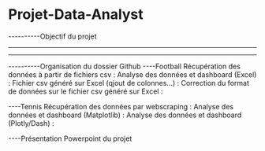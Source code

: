 # Projet-Data-Analyst

----------Objectif du projet

----------
----------


----------Organisation du dossier Github
----Football
Récupération des données à partir de fichiers csv :
Analyse des données et dashboard (Excel) :
Fichier csv généré sur Excel (qjout de colonnes...) :
Correction du format de données sur le fichier csv généré sur Excel :
  
----Tennis
Récupération des données par webscraping : 
Analyse des données et dashboard (Matplotlib) :
Analyse des données et dashboard (Plotly/Dash) :
  
----Présentation Powerpoint du projet
